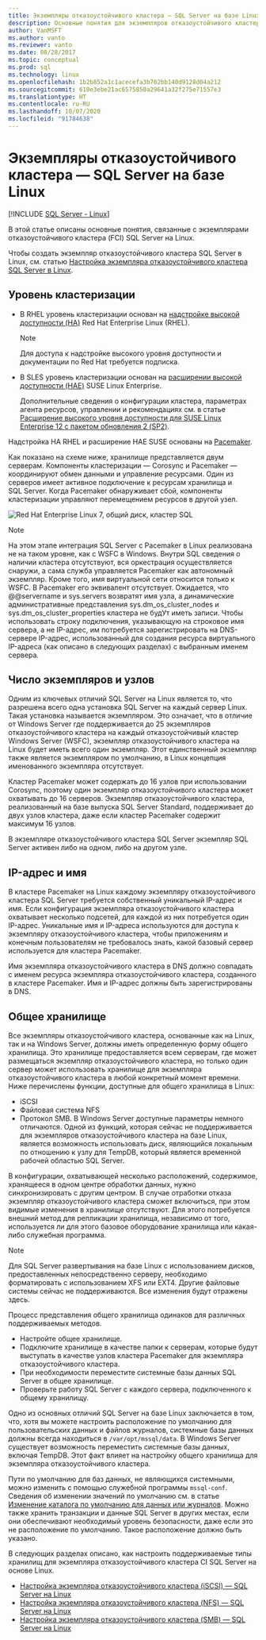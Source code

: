```yaml
---
title: Экземпляры отказоустойчивого кластера — SQL Server на базе Linux
description: Основные понятия для экземпляров отказоустойчивого кластера SQL Server в Linux включают уровень кластеризации, число экземпляров, IP-адрес, имя и общее хранилище.
author: VanMSFT
ms.author: vanto
ms.reviewer: vanto
ms.date: 08/28/2017
ms.topic: conceptual
ms.prod: sql
ms.technology: linux
ms.openlocfilehash: 1b2b852a1c1acecefa3b702bb140d9128d04a212
ms.sourcegitcommit: 610e3ebe21ac6575850a29641a32f275e71557e3
ms.translationtype: HT
ms.contentlocale: ru-RU
ms.lasthandoff: 10/07/2020
ms.locfileid: "91784638"
---
```

# <a name="failover-cluster-instances---sql-server-on-linux"></a>Экземпляры отказоустойчивого кластера — SQL Server на базе Linux

[!INCLUDE [SQL Server - Linux](../includes/applies-to-version/sql-linux.md)]

В этой статье описаны основные понятия, связанные с экземплярами отказоустойчивого кластера (FCI) SQL Server на Linux. 

Чтобы создать экземпляр отказоустойчивого кластера SQL Server в Linux, см. статью [Настройка экземпляра отказоустойчивого кластера SQL Server в Linux](sql-server-linux-shared-disk-cluster-configure.md).

## <a name="the-clustering-layer"></a>Уровень кластеризации

* В RHEL уровень кластеризации основан на [надстройке высокой доступности (HA)](https://access.redhat.com/documentation/en-US/Red_Hat_Enterprise_Linux/6/pdf/High_Availability_Add-On_Overview/Red_Hat_Enterprise_Linux-6-High_Availability_Add-On_Overview-en-US.pdf) Red Hat Enterprise Linux (RHEL). 

    > [!NOTE] 
    > Для доступа к надстройке высокого уровня доступности и документации по Red Hat требуется подписка. 

* В SLES уровень кластеризации основан на [расширении высокой доступности (HAE)](https://www.suse.com/products/highavailability) SUSE Linux Enterprise.

    Дополнительные сведения о конфигурации кластера, параметрах агента ресурсов, управлении и рекомендациях см. в статье [Расширение высокого уровня доступности для SUSE Linux Enterprise 12 с пакетом обновления 2 (SP2)](https://www.suse.com/documentation/sle-ha-12/index.html).

Надстройка HA RHEL и расширение HAE SUSE основаны на [Pacemaker](https://clusterlabs.org/).

Как показано на схеме ниже, хранилище представляется двум серверам. Компоненты кластеризации — Corosync и Pacemaker — координируют обмен данными и управление ресурсами. Один из серверов имеет активное подключение к ресурсам хранилища и SQL Server. Когда Pacemaker обнаруживает сбой, компоненты кластеризации управляют перемещением ресурсов в другой узел.  

![Red Hat Enterprise Linux 7, общий диск, кластер SQL](./media/sql-server-linux-shared-disk-cluster-red-hat-7-configure/LinuxCluster.png) 


> [!NOTE]
> На этом этапе интеграция SQL Server с Pacemaker в Linux реализована не на таком уровне, как с WSFC в Windows. Внутри SQL сведения о наличии кластера отсутствуют, вся оркестрация осуществляется снаружи, а сама служба управляется Pacemaker как автономный экземпляр. Кроме того, имя виртуальной сети относится только к WSFC. В Pacemaker его эквивалент отсутствует. Ожидается, что @@servername и sys.servers возвратят имя узла, а динамические административные представления sys.dm_os_cluster_nodes и sys.dm_os_cluster_properties кластера не будУт иметь записи. Чтобы использовать строку подключения, указывающую на строковое имя сервера, а не IP-адрес, им потребуется зарегистрировать на DNS-сервере IP-адрес, использованный для создания ресурса виртуального IP-адреса (как описано в следующих разделах) с выбранным именем сервера.

## <a name="number-of-instances-and-nodes"></a>Число экземпляров и узлов

Одним из ключевых отличий SQL Server на Linux является то, что разрешена всего одна установка SQL Server на каждый сервер Linux. Такая установка называется экземпляром. Это означает, что в отличие от Windows Server где поддерживается до 25 экземпляров отказоустойчивого кластера на каждый отказоустойчивый кластер Windows Server (WSFC), экземпляр отказоустойчивого кластера на Linux будет иметь всего один экземпляр. Этот единственный экземпляр также является экземпляром по умолчанию, в Linux концепция именованного экземпляра отсутствует. 

Кластер Pacemaker может содержать до 16 узлов при использовании Corosync, поэтому один экземпляр отказоустойчивого кластера может охватывать до 16 серверов. Экземпляр отказоустойчивого кластера, реализованный на базе выпуска SQL Server Standard, поддерживает до двух узлов кластера, даже если кластер Pacemaker содержит максимум 16 узлов.

В экземпляре отказоустойчивого кластера SQL Server экземпляр SQL Server активен либо на одном, либо на другом узле.

## <a name="ip-address-and-name"></a>IP-адрес и имя
В кластере Pacemaker на Linux каждому экземпляру отказоустойчивого кластера SQL Server требуется собственный уникальный IP-адрес и имя. Если конфигурация экземпляра отказоустойчивого кластера охватывает несколько подсетей, для каждой из них потребуется один IP-адрес. Уникальные имя и IP-адреса используются для доступа к экземпляру отказоустойчивого кластера, чтобы приложениям и конечным пользователям не требовалось знать, какой базовый сервер используется для кластера Pacemaker.

Имя экземпляра отказоустойчивого кластера в DNS должно совпадать с именем ресурса экземпляра отказоустойчивого кластера, созданного в кластере Pacemaker.
Имя и IP-адрес должны быть зарегистрированы в DNS.

## <a name="shared-storage"></a>Общее хранилище
Все экземпляры отказоустойчивого кластера, основанные как на Linux, так и на Windows Server, должны иметь определенную форму общего хранилища. Это хранилище предоставляется всем серверам, где может размещаться экземпляр отказоустойчивого кластера, но только один сервер может использовать хранилище для экземпляра отказоустойчивого кластера в любой конкретный момент времени. Ниже перечислены функции, доступные для общего хранилища в Linux:

- iSCSI
- Файловая система NFS
- Протокол SMB. В Windows Server доступные параметры немного отличаются. Одной из функций, которая сейчас не поддерживается для экземпляров отказоустойчивого кластера на базе Linux, является возможность использовать диск, являющийся локальным по отношению к узлу для TempDB, который является временной рабочей областью SQL Server.

В конфигурации, охватывающей несколько расположений, содержимое, хранящееся в одном центре обработки данных, нужно синхронизировать с другим центром. В случае отработки отказа экземпляр отказоустойчивого кластера сможет включиться, при этом видимые изменения в хранилище отсутствуют. Для этого потребуется внешний метод для репликации хранилища, независимо от того, используется ли для этого базовое оборудование хранилища или какая-либо служебная программа. 

>[!NOTE]
>Для SQL Server развертывания на базе Linux с использованием дисков, предоставленных непосредственно серверу, необходимо форматировать с использованием XFS или EXT4. Другие файловые системы сейчас не поддерживаются. Все изменения будут отражены здесь.

Процесс представления общего хранилища одинаков для различных поддерживаемых методов.

- Настройте общее хранилище.
- Подключите хранилище в качестве папки к серверам, которые будут выступать в качестве узлов кластера Pacemaker для экземпляра отказоустойчивого кластера.
- При необходимости переместите системные базы данных SQL Server в общее хранилище.
- Проверьте работу SQL Server с каждого сервера, подключенного к общему хранилищу.

Одно из основных отличий SQL Server на базе Linux заключается в том, что, хотя вы можете настроить расположение по умолчанию для пользовательских данных и файлов журналов, системные базы данных должны всегда находиться в `/var/opt/mssql/data`. В Windows Server существует возможность переместить системные базы данных, включая TempDB. Этот факт влияет на настройку общего хранилища для экземпляра отказоустойчивого кластера.

Пути по умолчанию для баз данных, не являющихся системными, можно изменить с помощью служебной программы `mssql-conf`. Сведения об изменении значений по умолчанию см. в статье [Изменение каталога по умолчанию для данных или журналов](sql-server-linux-configure-mssql-conf.md#datadir). Можно также хранить транзакции и данные SQL Server в других местах, если они обеспечивают необходимый уровень безопасности, даже если это не расположение по умолчанию. Такое расположение должно быть указано.

В следующих разделах описано, как настроить поддерживаемые типы хранилищ для экземпляра отказоустойчивого кластера CI SQL Server на основе Linux.

- [Настройка экземпляра отказоустойчивого кластера (iSCSI) — SQL Server на Linux](sql-server-linux-shared-disk-cluster-configure-iscsi.md)
- [Настройка экземпляра отказоустойчивого кластера (NFS) — SQL Server на Linux](sql-server-linux-shared-disk-cluster-configure-nfs.md)
- [Настройка экземпляра отказоустойчивого кластера (SMB) — SQL Server на Linux](sql-server-linux-shared-disk-cluster-configure-smb.md)
